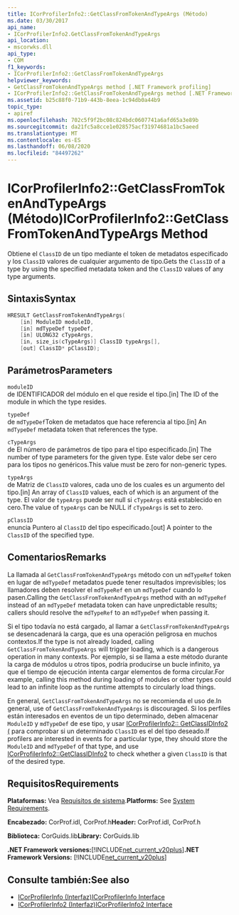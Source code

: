 ```yaml
---
title: ICorProfilerInfo2::GetClassFromTokenAndTypeArgs (Método)
ms.date: 03/30/2017
api_name:
- ICorProfilerInfo2.GetClassFromTokenAndTypeArgs
api_location:
- mscorwks.dll
api_type:
- COM
f1_keywords:
- ICorProfilerInfo2::GetClassFromTokenAndTypeArgs
helpviewer_keywords:
- GetClassFromTokenAndTypeArgs method [.NET Framework profiling]
- ICorProfilerInfo2::GetClassFromTokenAndTypeArgs method [.NET Framework profiling]
ms.assetid: b25c88f0-71b9-443b-8eea-1c94db0a44b9
topic_type:
- apiref
ms.openlocfilehash: 702c5f9f2bc08c824bdc0607741a6afd65a3e89b
ms.sourcegitcommit: da21fc5a8cce1e028575acf31974681a1bc5aeed
ms.translationtype: MT
ms.contentlocale: es-ES
ms.lasthandoff: 06/08/2020
ms.locfileid: "84497262"
---
```

# <a name="icorprofilerinfo2getclassfromtokenandtypeargs-method"></a><span data-ttu-id="406be-102">ICorProfilerInfo2::GetClassFromTokenAndTypeArgs (Método)</span><span class="sxs-lookup"><span data-stu-id="406be-102">ICorProfilerInfo2::GetClassFromTokenAndTypeArgs Method</span></span>
<span data-ttu-id="406be-103">Obtiene el `ClassID` de un tipo mediante el token de metadatos especificado y los `ClassID` valores de cualquier argumento de tipo.</span><span class="sxs-lookup"><span data-stu-id="406be-103">Gets the `ClassID` of a type by using the specified metadata token and the `ClassID` values of any type arguments.</span></span>  
  
## <a name="syntax"></a><span data-ttu-id="406be-104">Sintaxis</span><span class="sxs-lookup"><span data-stu-id="406be-104">Syntax</span></span>  
  
```cpp  
HRESULT GetClassFromTokenAndTypeArgs(  
    [in] ModuleID moduleID,  
    [in] mdTypeDef typeDef,  
    [in] ULONG32 cTypeArgs,  
    [in, size_is(cTypeArgs)] ClassID typeArgs[],  
    [out] ClassID* pClassID);  
```  
  
## <a name="parameters"></a><span data-ttu-id="406be-105">Parámetros</span><span class="sxs-lookup"><span data-stu-id="406be-105">Parameters</span></span>  
 `moduleID`  
 <span data-ttu-id="406be-106">de IDENTIFICADOR del módulo en el que reside el tipo.</span><span class="sxs-lookup"><span data-stu-id="406be-106">[in] The ID of the module in which the type resides.</span></span>  
  
 `typeDef`  
 <span data-ttu-id="406be-107">de `mdTypeDef`Token de metadatos que hace referencia al tipo.</span><span class="sxs-lookup"><span data-stu-id="406be-107">[in] An `mdTypeDef` metadata token that references the type.</span></span>  
  
 `cTypeArgs`  
 <span data-ttu-id="406be-108">de El número de parámetros de tipo para el tipo especificado.</span><span class="sxs-lookup"><span data-stu-id="406be-108">[in] The number of type parameters for the given type.</span></span> <span data-ttu-id="406be-109">Este valor debe ser cero para los tipos no genéricos.</span><span class="sxs-lookup"><span data-stu-id="406be-109">This value must be zero for non-generic types.</span></span>  
  
 `typeArgs`  
 <span data-ttu-id="406be-110">de Matriz de `ClassID` valores, cada uno de los cuales es un argumento del tipo.</span><span class="sxs-lookup"><span data-stu-id="406be-110">[in] An array of `ClassID` values, each of which is an argument of the type.</span></span> <span data-ttu-id="406be-111">El valor de `typeArgs` puede ser null si `cTypeArgs` está establecido en cero.</span><span class="sxs-lookup"><span data-stu-id="406be-111">The value of `typeArgs` can be NULL if `cTypeArgs` is set to zero.</span></span>  
  
 `pClassID`  
 <span data-ttu-id="406be-112">enuncia Puntero al `ClassID` del tipo especificado.</span><span class="sxs-lookup"><span data-stu-id="406be-112">[out] A pointer to the `ClassID` of the specified type.</span></span>  
  
## <a name="remarks"></a><span data-ttu-id="406be-113">Comentarios</span><span class="sxs-lookup"><span data-stu-id="406be-113">Remarks</span></span>  
 <span data-ttu-id="406be-114">La llamada al `GetClassFromTokenAndTypeArgs` método con un `mdTypeRef` token en lugar de `mdTypeDef` metadatos puede tener resultados imprevisibles; los llamadores deben resolver el `mdTypeRef` en un `mdTypeDef` cuando lo pasen.</span><span class="sxs-lookup"><span data-stu-id="406be-114">Calling the `GetClassFromTokenAndTypeArgs` method with an `mdTypeRef` instead of an `mdTypeDef` metadata token can have unpredictable results; callers should resolve the `mdTypeRef` to an `mdTypeDef` when passing it.</span></span>  
  
 <span data-ttu-id="406be-115">Si el tipo todavía no está cargado, al llamar a `GetClassFromTokenAndTypeArgs` se desencadenará la carga, que es una operación peligrosa en muchos contextos.</span><span class="sxs-lookup"><span data-stu-id="406be-115">If the type is not already loaded, calling `GetClassFromTokenAndTypeArgs` will trigger loading, which is a dangerous operation in many contexts.</span></span> <span data-ttu-id="406be-116">Por ejemplo, si se llama a este método durante la carga de módulos u otros tipos, podría producirse un bucle infinito, ya que el tiempo de ejecución intenta cargar elementos de forma circular.</span><span class="sxs-lookup"><span data-stu-id="406be-116">For example, calling this method during loading of modules or other types could lead to an infinite loop as the runtime attempts to circularly load things.</span></span>  
  
 <span data-ttu-id="406be-117">En general, `GetClassFromTokenAndTypeArgs` no se recomienda el uso de.</span><span class="sxs-lookup"><span data-stu-id="406be-117">In general, use of `GetClassFromTokenAndTypeArgs` is discouraged.</span></span> <span data-ttu-id="406be-118">Si los perfiles están interesados en eventos de un tipo determinado, deben almacenar `ModuleID` y `mdTypeDef` de ese tipo, y usar [ICorProfilerInfo2:: GetClassIDInfo2 (](icorprofilerinfo2-getclassidinfo2-method.md) para comprobar si un determinado `ClassID` es el del tipo deseado.</span><span class="sxs-lookup"><span data-stu-id="406be-118">If profilers are interested in events for a particular type, they should store the `ModuleID` and `mdTypeDef` of that type, and use [ICorProfilerInfo2::GetClassIDInfo2](icorprofilerinfo2-getclassidinfo2-method.md) to check whether a given `ClassID` is that of the desired type.</span></span>  
  
## <a name="requirements"></a><span data-ttu-id="406be-119">Requisitos</span><span class="sxs-lookup"><span data-stu-id="406be-119">Requirements</span></span>  
 <span data-ttu-id="406be-120">**Plataformas:** Vea [Requisitos de sistema](../../get-started/system-requirements.md).</span><span class="sxs-lookup"><span data-stu-id="406be-120">**Platforms:** See [System Requirements](../../get-started/system-requirements.md).</span></span>  
  
 <span data-ttu-id="406be-121">**Encabezado:** CorProf.idl, CorProf.h</span><span class="sxs-lookup"><span data-stu-id="406be-121">**Header:** CorProf.idl, CorProf.h</span></span>  
  
 <span data-ttu-id="406be-122">**Biblioteca:** CorGuids.lib</span><span class="sxs-lookup"><span data-stu-id="406be-122">**Library:** CorGuids.lib</span></span>  
  
 <span data-ttu-id="406be-123">**.NET Framework versiones:**[!INCLUDE[net_current_v20plus](../../../../includes/net-current-v20plus-md.md)]</span><span class="sxs-lookup"><span data-stu-id="406be-123">**.NET Framework Versions:** [!INCLUDE[net_current_v20plus](../../../../includes/net-current-v20plus-md.md)]</span></span>  
  
## <a name="see-also"></a><span data-ttu-id="406be-124">Consulte también:</span><span class="sxs-lookup"><span data-stu-id="406be-124">See also</span></span>

- [<span data-ttu-id="406be-125">ICorProfilerInfo (Interfaz)</span><span class="sxs-lookup"><span data-stu-id="406be-125">ICorProfilerInfo Interface</span></span>](icorprofilerinfo-interface.md)
- [<span data-ttu-id="406be-126">ICorProfilerInfo2 (Interfaz)</span><span class="sxs-lookup"><span data-stu-id="406be-126">ICorProfilerInfo2 Interface</span></span>](icorprofilerinfo2-interface.md)
